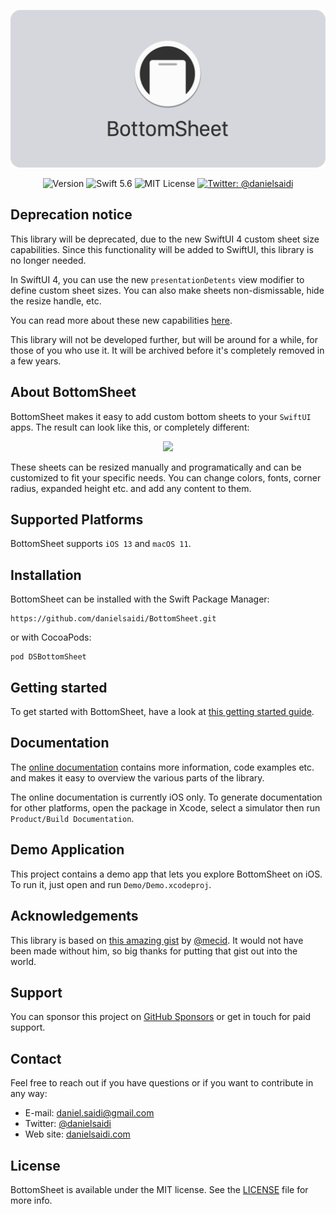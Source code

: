 <p align="center">
    <img src ="Resources/Logo.png" alt="BottomSheet Logo" title="BottomSheet" width=600 />
</p>

<p align="center">
    <img src="https://img.shields.io/github/v/release/danielsaidi/BottomSheet?color=%2300550&sort=semver" alt="Version" />
    <img src="https://img.shields.io/badge/Swift-5.6-orange.svg" alt="Swift 5.6" />
    <img src="https://img.shields.io/github/license/danielsaidi/BottomSheet" alt="MIT License" />
    <a href="https://twitter.com/danielsaidi">
        <img src="https://img.shields.io/badge/contact-@danielsaidi-blue.svg?style=flat" alt="Twitter: @danielsaidi" />
    </a>
</p>


## Deprecation notice

This library will be deprecated, due to the new SwiftUI 4 custom sheet size capabilities. Since this functionality will be added to SwiftUI, this library is no longer needed.

In SwiftUI 4, you can use the new `presentationDetents` view modifier to define custom sheet sizes. You can also make sheets non-dismissable, hide the resize handle, etc.  

You can read more about these new capabilities [here](https://danielsaidi.com/blog/2022/06/15/swiftui-4-custom-sheet-sizes).

This library will not be developed further, but will be around for a while, for those of you who use it. It will be archived before it's completely removed in a few years.



## About BottomSheet

BottomSheet makes it easy to add custom bottom sheets to your `SwiftUI` apps. The result can look like this, or completely different:

<p align="center">
    <img src="Resources/Demo.gif" width=300 />
</p>

These sheets can be resized manually and programatically and can be customized to fit your specific needs. You can change colors, fonts, corner radius, expanded height etc. and add any content to them.



## Supported Platforms

BottomSheet supports `iOS 13` and `macOS 11`.



## Installation

BottomSheet can be installed with the Swift Package Manager:

```
https://github.com/danielsaidi/BottomSheet.git
```

or with CocoaPods:

```
pod DSBottomSheet
```



## Getting started

To get started with BottomSheet, have a look at [this getting started guide][GettingStarted].



## Documentation

The [online documentation][Documentation] contains more information, code examples etc. and makes it easy to overview the various parts of the library.

The online documentation is currently iOS only. To generate documentation for other platforms, open the package in Xcode, select a simulator then run `Product/Build Documentation`. 



## Demo Application

This project contains a demo app that lets you explore BottomSheet on iOS. To run it, just open and run `Demo/Demo.xcodeproj`.



## Acknowledgements

This library is based on [this amazing gist][MecidGist] by [@mecid][Mecid]. It would not have been made without him, so big thanks for putting that gist out into the world.



## Support

You can sponsor this project on [GitHub Sponsors][Sponsors] or get in touch for paid support. 



## Contact

Feel free to reach out if you have questions or if you want to contribute in any way:

* E-mail: [daniel.saidi@gmail.com][Email]
* Twitter: [@danielsaidi][Twitter]
* Web site: [danielsaidi.com][Website]



## License

BottomSheet is available under the MIT license. See the [LICENSE][License] file for more info.


[Email]: mailto:daniel.saidi@gmail.com
[Twitter]: http://www.twitter.com/danielsaidi
[Website]: http://www.danielsaidi.com
[Sponsors]: https://github.com/sponsors/danielsaidi

[Documentation]: https://danielsaidi.github.io/BottomSheet/documentation/bottomsheet/
[GettingStarted]: https://github.com/danielsaidi/BottomSheet/blob/master/Readmes/Getting-Started.md
[License]: https://github.com/danielsaidi/BottomSheet/blob/master/LICENSE

[Mecid]: http://www.twitter.com/mecid
[MecidGist]: https://gist.github.com/mecid/78eab34d05498d6c60ae0f162bfd81ee
